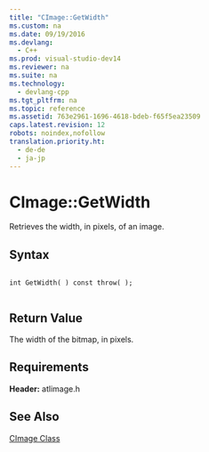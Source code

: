 ```yaml
---
title: "CImage::GetWidth"
ms.custom: na
ms.date: 09/19/2016
ms.devlang: 
  - C++
ms.prod: visual-studio-dev14
ms.reviewer: na
ms.suite: na
ms.technology: 
  - devlang-cpp
ms.tgt_pltfrm: na
ms.topic: reference
ms.assetid: 763e2961-1696-4618-bdeb-f65f5ea23509
caps.latest.revision: 12
robots: noindex,nofollow
translation.priority.ht: 
  - de-de
  - ja-jp
---
```

# CImage::GetWidth
Retrieves the width, in pixels, of an image.  
  
## Syntax  
  
```  
  
int GetWidth( ) const throw( );  
  
```  
  
## Return Value  
 The width of the bitmap, in pixels.  
  
## Requirements  
 **Header:** atlimage.h  
  
## See Also  
 [CImage Class](../vs140/CImage-Class.md)